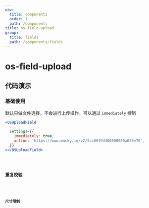 ```yaml
---
nav:
  title: components
  order: 1
  path: /components
title: os-field-upload
group:
  title: fields
  path: /components/fields
---
```


# os-field-upload

## 代码演示

### 基础使用

默认只做文件选择，不会进行上传操作，可以通过 `immediately` 控制

```jsx | pure
<OSUploadField
  ...
  settings={{
    immediately: true,
    action: 'https://www.mocky.io/v2/5cc8019d300000980a055e76',
  }}
></OSUploadField>
```

<code src="../demos/field-upload/simple.tsx" />

### 重复校验

<code src="../demos/field-upload/duplication-check.tsx" />

### 尺寸限制

<code src="../demos/field-upload/size-check.tsx" />

<!-- <API exports='["Settings"]' src="../components/fields/upload.tsx"></API> -->
